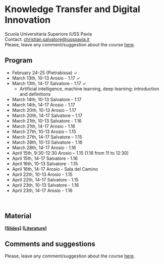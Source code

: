 # Knowledge Transfer and Digital Innovation

Scuola Universitaria Superiore IUSS Pavia
<br>
Contact: christian.salvatore@iusspavia.it
<br>
Please, leave any comment/suggestion about the course [here](TBD).

## Program
* February 24-25 (Pietrabissa) ✓
* March 13th, 10-13 Arosio - 1.17 ✓
* March 13th, 14-17 Salvatore - 1.17 ✓
    * Artificial intelligence, machine learning, deep learning: introduction and definitions   
* March 14th, 10-13 Salvatore - 1.17
* March 14th, 14-17 Arosio - 1.17
* March 20th, 10-13 Arosio – 1.17
* March 20th, 14-17 Salvatore – 1.17
* March 21th, 10-13 Salvatore - 1.16
* March 21th, 14-17 Arosio - 1.16
* March 27th, 10-13 Arosio – 1.15
* March 27th, 14-17 Salvatore – 1.15
* March 28th, 10-13 Salvatore - 1.16
* March 28th, 14-17 Arosio - 1.16
* April 15th, 9:30-12:30 Arosio – 1.15 (1.16 from 11 to 12:30)
* April 15th, 14-17 Salvatore  - 1.16
* April 16th, 10-13 Salvatore - 1.15
* April 16th, 14-17 Arosio - Sala del Camino
* April 22th, 10-13 Arosio - 1.15
* April 22th, 14-17 Salvatore - 1.15
* April 23th, 10-13 Salvatore - 1.16
* April 23th, 14-17 Arosio - 1.16

<br>

## Material
[__[Slides]__](TBD)
[__[Literature]__](TBD)

## Comments and suggestions
Please, leave any comment/suggestion about the course [here](TBD).
